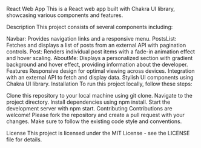 React Web App
This is a React web app built with Chakra UI library, showcasing various components and features.

Description
This project consists of several components including:

Navbar: Provides navigation links and a responsive menu.
PostsList: Fetches and displays a list of posts from an external API with pagination controls.
Post: Renders individual post items with a fade-in animation effect and hover scaling.
AboutMe: Displays a personalized section with gradient background and hover effect, providing information about the developer.
Features
Responsive design for optimal viewing across devices.
Integration with an external API to fetch and display data.
Stylish UI components using Chakra UI library.
Installation
To run this project locally, follow these steps:

Clone this repository to your local machine using git clone.
Navigate to the project directory.
Install dependencies using npm install.
Start the development server with npm start.
Contributing
Contributions are welcome! Please fork the repository and create a pull request with your changes. Make sure to follow the existing code style and conventions.

License
This project is licensed under the MIT License - see the LICENSE file for details.
